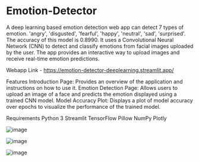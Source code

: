 # Emotion-Detector
A deep learning based emotion detection web app can detect 7 types of emotion. 'angry', 'disgusted', 'fearful', 'happy', 'neutral', 'sad', 'surprised'. The accuracy of this model is 0.8990.
It uses a Convolutional Neural Network (CNN) to detect and classify emotions from facial images uploaded by the user. The app provides an interactive way to upload images and receive real-time emotion predictions.


Webapp Link - https://emotion-detector-deeplearning.streamlit.app/

Features
Introduction Page: Provides an overview of the application and instructions on how to use it.
Emotion Detection Page: Allows users to upload an image of a face and predicts the emotion displayed using a trained CNN model.
Model Accuracy Plot: Displays a plot of model accuracy over epochs to visualize the performance of the trained model.

Requirements
Python 3
Streamlit
TensorFlow
Pillow
NumPy
Plotly

![image](https://github.com/user-attachments/assets/d1f50b25-6ed1-4189-82d9-c50154109a8b)

![image](https://github.com/user-attachments/assets/4f5bef08-c615-4f97-820d-a19127f7701e)

![image](https://github.com/user-attachments/assets/b14c430e-41e0-4e7d-8b8a-102b57b2203e)

